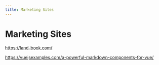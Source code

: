 ```yaml
---
title: Marketing Sites
---
```


# Marketing Sites

https://land-book.com/

https://vuejsexamples.com/a-powerful-markdown-components-for-vue/
